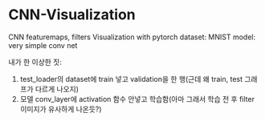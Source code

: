 # CNN-Visualization
CNN featuremaps, filters Visualization with pytorch
dataset: MNIST
model: very simple conv net

내가 한 이상한 짓:
1. test_loader의 dataset에 train 넣고 validation을 한 행(근데 왜 train, test 그래프가 다르게 나오지)
2. 모델 conv_layer에 activation 함수 안넣고 학습함(아마 그래서 학습 전 후 filter 이미지가 유사하게 나온듯?)
